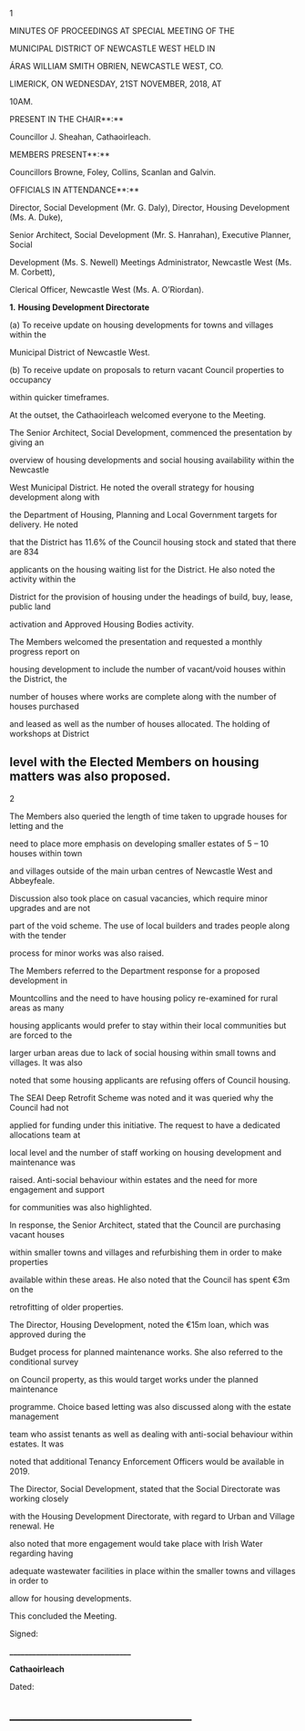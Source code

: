 1

MINUTES OF PROCEEDINGS AT SPECIAL MEETING OF THE

MUNICIPAL DISTRICT OF NEWCASTLE WEST HELD IN

ÁRAS WILLIAM SMITH OBRIEN, NEWCASTLE WEST, CO.

LIMERICK, ON WEDNESDAY, 21ST NOVEMBER, 2018, AT

10AM.

PRESENT IN THE CHAIR**:**

Councillor J. Sheahan, Cathaoirleach.

MEMBERS PRESENT**:**

Councillors Browne, Foley, Collins, Scanlan and Galvin.

OFFICIALS IN ATTENDANCE**:**

Director, Social Development (Mr. G. Daly), Director, Housing Development (Ms. A. Duke),

Senior Architect, Social Development (Mr. S. Hanrahan), Executive Planner, Social

Development (Ms. S. Newell) Meetings Administrator, Newcastle West (Ms. M. Corbett),

Clerical Officer, Newcastle West (Ms. A. O’Riordan).

**1.** **Housing Development Directorate**

(a) To receive update on housing developments for towns and villages within the

Municipal District of Newcastle West.

(b) To receive update on proposals to return vacant Council properties to occupancy

within quicker timeframes.

At the outset, the Cathaoirleach welcomed everyone to the Meeting.

The Senior Architect, Social Development, commenced the presentation by giving an

overview of housing developments and social housing availability within the Newcastle

West Municipal District. He noted the overall strategy for housing development along with

the Department of Housing, Planning and Local Government targets for delivery. He noted

that the District has 11.6% of the Council housing stock and stated that there are 834

applicants on the housing waiting list for the District. He also noted the activity within the

District for the provision of housing under the headings of build, buy, lease, public land

activation and Approved Housing Bodies activity.

The Members welcomed the presentation and requested a monthly progress report on

housing development to include the number of vacant/void houses within the District, the

number of houses where works are complete along with the number of houses purchased

and leased as well as the number of houses allocated. The holding of workshops at District

level with the Elected Members on housing matters was also proposed.
---
2

The Members also queried the length of time taken to upgrade houses for letting and the

need to place more emphasis on developing smaller estates of 5 – 10 houses within town

and villages outside of the main urban centres of Newcastle West and Abbeyfeale.

Discussion also took place on casual vacancies, which require minor upgrades and are not

part of the void scheme. The use of local builders and trades people along with the tender

process for minor works was also raised.

The Members referred to the Department response for a proposed development in

Mountcollins and the need to have housing policy re-examined for rural areas as many

housing applicants would prefer to stay within their local communities but are forced to the

larger urban areas due to lack of social housing within small towns and villages. It was also

noted that some housing applicants are refusing offers of Council housing.

The SEAI Deep Retrofit Scheme was noted and it was queried why the Council had not

applied for funding under this initiative. The request to have a dedicated allocations team at

local level and the number of staff working on housing development and maintenance was

raised. Anti-social behaviour within estates and the need for more engagement and support

for communities was also highlighted.

In response, the Senior Architect, stated that the Council are purchasing vacant houses

within smaller towns and villages and refurbishing them in order to make properties

available within these areas. He also noted that the Council has spent €3m on the

retrofitting of older properties.

The Director, Housing Development, noted the €15m loan, which was approved during the

Budget process for planned maintenance works. She also referred to the conditional survey

on Council property, as this would target works under the planned maintenance

programme. Choice based letting was also discussed along with the estate management

team who assist tenants as well as dealing with anti-social behaviour within estates. It was

noted that additional Tenancy Enforcement Officers would be available in 2019.

The Director, Social Development, stated that the Social Directorate was working closely

with the Housing Development Directorate, with regard to Urban and Village renewal. He

also noted that more engagement would take place with Irish Water regarding having

adequate wastewater facilities in place within the smaller towns and villages in order to

allow for housing developments.

This concluded the Meeting.

Signed:

**\_\_\_\_\_\_\_\_\_\_\_\_\_\_\_\_\_\_\_\_\_\_\_\_\_\_\_\_\_\_\_\_**

**Cathaoirleach**

Dated:

**\_\_\_\_\_\_\_\_\_\_\_\_\_\_\_\_\_\_\_\_\_\_\_\_\_\_\_\_\_\_\_\_**
---
